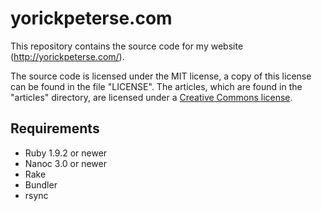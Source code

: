 # yorickpeterse.com

This repository contains the source code for my website
(<http://yorickpeterse.com/>).

The source code is licensed under the MIT license, a copy of this license can be
found in the file "LICENSE". The articles, which are found in the "articles"
directory, are licensed under a [Creative Commons license][cc license].

## Requirements

* Ruby 1.9.2 or newer
* Nanoc 3.0 or newer
* Rake
* Bundler
* rsync

[nanoc]: https://github.com/ddfreyne/nanoc/
[cc license]: http://creativecommons.org/licenses/by-nc-sa/3.0/
